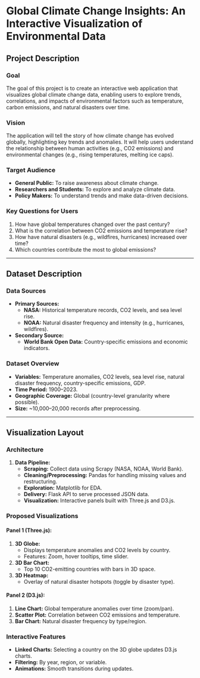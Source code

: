 # Global Climate Change Insights: An Interactive Visualization of Environmental Data

## Project Description

### Goal  
The goal of this project is to create an interactive web application that visualizes global climate change data, enabling users to explore trends, correlations, and impacts of environmental factors such as temperature, carbon emissions, and natural disasters over time.

### Vision  
The application will tell the story of how climate change has evolved globally, highlighting key trends and anomalies. It will help users understand the relationship between human activities (e.g., CO2 emissions) and environmental changes (e.g., rising temperatures, melting ice caps).

### Target Audience  
- **General Public:** To raise awareness about climate change.  
- **Researchers and Students:** To explore and analyze climate data.  
- **Policy Makers:** To understand trends and make data-driven decisions.  

### Key Questions for Users  
1. How have global temperatures changed over the past century?  
2. What is the correlation between CO2 emissions and temperature rise?  
3. How have natural disasters (e.g., wildfires, hurricanes) increased over time?  
4. Which countries contribute the most to global emissions?  

---

## Dataset Description

### Data Sources  
- **Primary Sources:**  
  - **NASA:** Historical temperature records, CO2 levels, and sea level rise.  
  - **NOAA:** Natural disaster frequency and intensity (e.g., hurricanes, wildfires).  
- **Secondary Source:**  
  - **World Bank Open Data:** Country-specific emissions and economic indicators.  

### Dataset Overview  
- **Variables:** Temperature anomalies, CO2 levels, sea level rise, natural disaster frequency, country-specific emissions, GDP.  
- **Time Period:** 1900–2023.  
- **Geographic Coverage:** Global (country-level granularity where possible).  
- **Size:** ~10,000–20,000 records after preprocessing.  

---

## Visualization Layout

### Architecture  
1. **Data Pipeline:**  
   - **Scraping:** Collect data using Scrapy (NASA, NOAA, World Bank).  
   - **Cleaning/Preprocessing:** Pandas for handling missing values and restructuring.  
   - **Exploration:** Matplotlib for EDA.  
   - **Delivery:** Flask API to serve processed JSON data.  
   - **Visualization:** Interactive panels built with Three.js and D3.js.  

### Proposed Visualizations  

#### Panel 1 (Three.js):  
1. **3D Globe:**  
   - Displays temperature anomalies and CO2 levels by country.  
   - Features: Zoom, hover tooltips, time slider.  
2. **3D Bar Chart:**  
   - Top 10 CO2-emitting countries with bars in 3D space.  
3. **3D Heatmap:**  
   - Overlay of natural disaster hotspots (toggle by disaster type).  

#### Panel 2 (D3.js):  
1. **Line Chart:** Global temperature anomalies over time (zoom/pan).  
2. **Scatter Plot:** Correlation between CO2 emissions and temperature.  
3. **Bar Chart:** Natural disaster frequency by type/region.  

### Interactive Features  
- **Linked Charts:** Selecting a country on the 3D globe updates D3.js charts.  
- **Filtering:** By year, region, or variable.  
- **Animations:** Smooth transitions during updates.  
